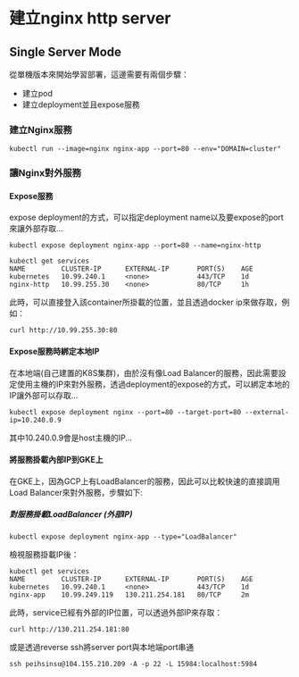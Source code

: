 # 建立nginx http server


## Single Server Mode

從單機版本來開始學習部署，這邊需要有兩個步驟：

* 建立pod
* 建立deployment並且expose服務

### 建立Nginx服務

```
kubectl run --image=nginx nginx-app --port=80 --env="DOMAIN=cluster"
```

### 讓Nginx對外服務

#### Expose服務

expose deployment的方式，可以指定deployment name以及要expose的port來讓外部存取...

```
kubectl expose deployment nginx-app --port=80 --name=nginx-http
```

```
kubectl get services
NAME         CLUSTER-IP      EXTERNAL-IP       PORT(S)    AGE
kubernetes   10.99.240.1     <none>            443/TCP    1d
nginx-http   10.99.255.30    <none>            80/TCP     1h
```

此時，可以直接登入該container所掛載的位置，並且透過docker ip來做存取，例如：

```
curl http://10.99.255.30:80
```

#### Expose服務時綁定本地IP

在本地端(自己建置的K8S集群)，由於沒有像Load Balancer的服務，因此需要設定使用主機的IP來對外服務，透過deployment的expose的方式，可以綁定本地的IP讓外部可以存取...

```
kubectl expose deployment nginx --port=80 --target-port=80 --external-ip=10.240.0.9
```

其中10.240.0.9會是host主機的IP...


#### 將服務掛載內部IP到GKE上

在GKE上，因為GCP上有LoadBalancer的服務，因此可以比較快速的直接調用Load Balancer來對外服務，步驟如下:


##### 對服務掛載LoadBalancer (外部IP)

```
kubectl expose deployment nginx-app --type="LoadBalancer"
```

檢視服務掛載IP後：

```
kubectl get services
NAME         CLUSTER-IP      EXTERNAL-IP       PORT(S)    AGE
kubernetes   10.99.240.1     <none>            443/TCP    1d
nginx-app    10.99.249.119   130.211.254.181   80/TCP     2m
```

此時，service已經有外部的IP位置，可以透過外部IP來存取：

```
curl http://130.211.254.181:80
```

或是透過reverse ssh將server port與本地端port串通

```
ssh peihsinsu@104.155.210.209 -A -p 22 -L 15984:localhost:5984
```
